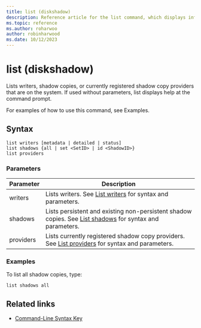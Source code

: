 ```yaml
---
title: list (diskshadow)
description: Reference article for the list command, which displays information about the shadow copy (snapshot) set of an existing drive or volume.
ms.topic: reference
ms.author: roharwoo
author: robinharwood
ms.date: 10/12/2023
---
```


# list (diskshadow)

Lists writers, shadow copies, or currently registered shadow copy providers that are on the system. If used without parameters, list displays help at the command prompt.

For examples of how to use this command, see Examples.

## Syntax

```
list writers [metadata | detailed | status]
list shadows {all | set <SetID> | id <ShadowID>}
list providers
```

### Parameters

|Parameter|Description|
|-|-|
|writers|Lists writers. See [List writers](list-writers.md) for syntax and parameters.|
|shadows|Lists persistent and existing non-persistent shadow copies. See [List shadows](list-shadows.md) for syntax and parameters.|
|providers|Lists currently registered shadow copy providers. See [List providers](list-providers.md) for syntax and parameters.|

### Examples

To list all shadow copies, type:

```
list shadows all
```

## Related links

- [Command-Line Syntax Key](command-line-syntax-key.md)
